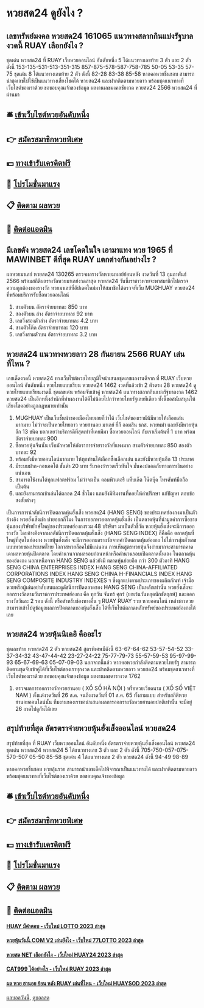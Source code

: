 # หวยสด24 ดูยังไง ?
## เลขทรัพย์มงคล หวยสด24 161065 แนวทางสลากกินแบ่งรัฐบาลงวดนี้ RUAY เลือกยังไง ?
ชุดเด่น หวยสด24 ที่ RUAY เว็บหวยออนไลน์ อันดับหนึ่ง 5 ได้แนวทางเลขท้าย 3 ตัว และ 2 ตัว ดังนี้
153-135-531-513-351-315
857-875-578-587-758-785
50-05
53-35
57-75
ชุดเด่น 8 ได้แนวทางเลขท้าย 2 ตัว ดังนี้
82-28
83-38
85-58
หากคอหวยชื่นชอบ สามารถนำชุดเลขไปใช้เป็นแนวทางเสี่ยงโชคได้ หวยสด24 และฝากติดตามหวยลาว พร้อมชุดแนวทางที่เว็บไซต์ของเราด้วย
ขอขอบคุณเจ้าของข้อมูล
ผลงานเลขมงคลชัยงวด หวยสด24 2566 หวยสด24 ที่ผ่านมา


## 🛎 [เข้าเว็บไซต์หวยอันดับหนึ่ง](https://bit.ly/3BG5bNw)
## 👉 [สมัครสมาชิกหวยพิเศษ](https://bit.ly/3BG5bNw)
## 💵 [ทางเข้ารับเครดิตฟรี](https://bit.ly/3C3mvgS)
## 👑 [โปรโมชั่นมาแรง](https://bit.ly/3C3mvgS)
## 📋 [ติดตาม ผลหวย](https://bit.ly/3C3mvgS)
## 📱 [ติดต่อแอดมิน](https://bit.ly/3C3mvgS)

## มีเลขดัง หวยสด24 เลขโดดในใจ เอามาแทง หวย 1965 ที่ MAWINBET ดีที่สุด RUAY แตกต่างกันอย่างไร ?
ผลหวยมาเลย์ หวยสด24 130265 ตรวจผลรางวัลหวยมาเลย์ย้อนหลัง งวดวันที่ 13 กุมภาพันธ์ 2566 พร้อมสถิติผลรางวัลหวยมาเลย์งวดล่าสุด หวยสด24 วันนี้เราชาวหวยจะพาสมาชิกไปตรวจความถูกต้องของรางวัล หวยมาเลย์ที่อัปเดตใหม่มาให้สมาชิกได้ตรวจที่เว็บ MUGHUAY หวยสด24 ที่พร้อมบริการรับซื้อหวยออนไลน์
1. สามตัวบน อัตราจ่ายบาทละ 850 บาท
2. สองตัวบน ล่าง อัตราจ่ายบาทละ 92 บาท
3. เลขวิ่งสองตัวล่าง อัตราจ่ายบาทละ 4.2 บาท
4. สามตัวโต๊ด อัตราจ่ายบาทละ 120 บาท
5. เลขวิ่งสามตัวบน อัตราจ่ายบาทละ 3.2 บาท

## หวยสด24 แนวทางหวยลาว 28 กันยายน 2566 RUAY เล่นที่ไหน ?
เลขเด็ดงวดนี้ หวยสด24 ทางเว็บไซต์หวยไทยภูมิใจนำเสนอชุดเลขผลงานดีจาก ที่ RUAY เว็บหวยออนไลน์ อันดับหนึ่ง หวยไทยแบบเรียน หวยสด24 1462 งวดที่แล้วเข้า 2 ตัวตรง 28 หวยสด24 ดูหวยไทยแบบเรียนงวดนี้ ชุดเลขเด่น พร้อมจับเข้าคู่ หวยสด24 แนวทางสลากกินแบ่งรัฐบาลงวด 1462 หวยสด24 เป็นอีกหนึ่งสำนักที่ทำผลงานได้ดีไม่น้อยไปกว่าหวยไทยรัฐเลยทีเดียว ทั้งนี้ขอสนับสนุนให้เสี่ยงโชคอย่างถูกกฎหมายเท่านั้น
1. MUGHUAY เป็นเว็บชั้นนำของเมืองไทยเลยก็ว่าได้ เว็บไซต์ของเรานัน้มีหวยให้เลือกเล่นมากมาย ไม่ว่าจะเป็นหวยไทยลาว หวยฮานอย มาเลย์ ยี่กี ออมสิน ธกส. หวยพม่า และยังมีหวยหุ้นอีก 13 ชนิด บอกเลยว่าบริการดีที่สุดเท่าที่เคยมีมา ซื้อหวยออนไลน์ กับเราเริ่มต้นที่ 1 บาท พร้อมอัตราจ่ายบาทละ 900
2. ซื้อหวยหุ้นจีนนั้น เว็บมักหวยให้อัตราการจ่ายรางวัลที่แพงมาก สามตัวจ่ายบาทละ 850 สองตัวบาทละ 92
3. พร้อมยังมีหวยออนไลน์มากมาย ให้ทุกท่านได้เลือกซื้อเลือกเล่น และยังมีหวยหุ้นอีก 13 ประเทศ
4. มีระบบฝาก-ถอนออโต้ ขั้นต่ำ 20 บาท รับรองว่ารวดเร็วทันใจ มั่นคงปลอดภัยทางการเงินอย่างแน่นอน
5. สามารถใช้งานได้ทุกแฟลตฟร์อม ไม่ว่าจะเป็น คอมพิวเตอรื แท็บเล๊ต โน๊ตบุ๊ค โทรศัพท์มือถือเป็นต้น
6. และยังสามารถเข้าเล่นได้ตลอด 24 ชั่วโมง แถมยังมีทีมงานที่คอยให้คำปรึกษา แก้ปัญหา ตอบข้อสงสัยต่างๆ

เป็นการการนำดัชนีการปิดตลาดหุ้นฮั่งเส็ง หวยสด24 (HANG SENG) ของประเทศฮ่องกงมาเป็นตัวอ้างอิง หวยฮั่งเส็งเช้า บ่ายออกกี่โมง ในการออกหวยตลาดหุ้นฮั่งเส็ง เป็นตลาดหุ้นที่นำมูลค่าการซื้อขายหุ้นของบริษัทยักษ์ใหญ่ของประเทศฮ่องกงรวม 48 บริษัทฯ มาเป็นตัวชี้วัด หวยหุ้นฮั่งเส็งจะมีการออกรางวัล โดยอ้างอิงจากผลดัชนีการปิดตลาดหุ้นฮั่งเส็ง (HANG SENG INDEX) ก็คือคือ ตลาดหุ้นที่ใหญ่ที่สุดในฮ่องกง หวยหุ้นฮั่งเส็ง จะมีการออกผลรางวัลจากค่าปิดตลาดหุ้นฮ่องกง ไม่ใช่การสุ่มตัวเลขแบบหวยของประเทศไทย โอกาสหวยล็อคไม่มีแน่นอน การเห็นสูตรหวยหุ้นจึงง่ายมากจะสามารถคาดเดาผลหวยหุ้นปิดตลาด โดยคำนวนจากผลรอบก่อนหน้าหรือคำนวนรอบเปิดตลาดนั้นเอง
ในตลาดหุ้นของฮ่องกง นอกเหนือจาก HANG SENG แล้วยังมี ตลาดหุ้นย่อยอีก กว่า 300 ตัวอาทิ HANG SENG CHINA ENTERPRISES INDEX HANG SENG CHINA-AFFILIATED CORPORATIONS INDEX HANG SENG CHINA H-FINANCIALS INDEX HANG SENG COMPOSITE INDUSTRY INDEXES ฯ ซึ่งถูกแบ่งตามประเภทของผลิตภัณฑ์ เจ้ามือหวยหรือผู้เล่นอย่าสับสนและดูดัชนีการปิดตลาดของ HANG SENG เป็นหลักเท่านั้น
หวยฮั่งเส็งจะออกรางวัลตามวันราชการประเทศฮ่องกง คือ ทุกวัน จันทร์ ศุกร์ (ยกเว้นวันหยุดนักขัตฤกษ์) และออกรางวัลวันละ 2 รอบ ดังนี้ หรือสำหรับช่องทางอื่น ๆ RUAY RUAY รวย หวยออนไลน์ เหล่าชาวหวยสามารถเข้าไปดูข้อมูลผลการปิดตลาดของหุ้นฮั่งเส็ง ได้ที่เว็บไซต์ตลาดหลักทรัพย์ของประเทศฮ่องกงได้เลย

## หวยสด24 หวยหุ้นนิเคอิ คืออะไร
ชุดเลขท้าย หวยสด24 2 ตัว หวยสด24 สูตรพิเศษมีดังนี้
63-67-64-62
53-57-54-52
33-37-34-32
43-47-44-42
23-27-24-22
75-77-79-73
55-57-59-53
95-97-99-93
65-67-69-63
05-07-09-03
นอกจากนี้แล้ว หากคอหวยกำลังติดตามหวยไทยรัฐ สามารถติดตามชุดจับเข้าคู่ได้ที่เว็บไซต์ของเราทุกงวด และฝากติดตามหวยลาว หวยสด24 พร้อมชุดแนวทางที่เว็บไซต์ของเราด้วย
ขอขอบคุณเจ้าของข้อมูล
ผลงานเลขดารางวด 1762

1. ตรวจผลการออกรางวัลหวยฮานอย ( XỔ SỐ HÀ NỘI ) หรือหวยเวียดนาม ( XỔ SỐ VIỆT NAM ) ตั้งแต่งวดวันที่ 26 ส.ค. จนถึงงวดวันที่ 01 ส.ค. 65 ทั้งสามแบบ สำหรับสถิติหวยฮานอยออนไลน์นั้น ทีมงานของเราขอนำเสนอผลการออกรางวัลหวยฮานอยปกติเท่านั้น จะมีอยู่ 26 งวดไปดูกันได้เลย

## สรุปท้ายที่สุด อัตรตราจ่ายหวยหุ้นฮั่งเส็งออนไลน์ หวยสด24
สรุปท้ายที่สุด ที่ RUAY เว็บหวยออนไลน์ อันดับหนึ่ง อัตรตราจ่ายหวยหุ้นฮั่งเส็งออนไลน์ หวยสด24 ชุดเด่น หวยสด24 หวยสด24 5 ได้แนวทางเลข 3 ตัว และ 2 ตัว ดังนี้
705-750-057-075-570-507
05-50
85-58
ชุดเด่น 4 ได้แนวทางเลข 2 ตัว หวยสด24 ดังนี้
94-49
98-89

หากคอหวยชื่นชอบ หวยลุ้นรวย สามารถนำเลขเด็ดไปพิจารณาเป็นแนวทางได้ และฝากติดตามหวยลาว พร้อมชุดแนวทางที่เว็บไซต์ของเราด้วย
ขอขอบคุณเจ้าของข้อมูล

## 🛎 [เข้าเว็บไซต์หวยอันดับหนึ่ง](https://bit.ly/3BG5bNw)
## 👉 [สมัครสมาชิกหวยพิเศษ](https://bit.ly/3BG5bNw)
## 💵 [ทางเข้ารับเครดิตฟรี](https://bit.ly/3C3mvgS)
## 👑 [โปรโมชั่นมาแรง](https://bit.ly/3C3mvgS)
## 📋 [ติดตาม ผลหวย](https://bit.ly/3C3mvgS)
## 📱 [ติดต่อแอดมิน](https://bit.ly/3C3mvgS)

#### [HUAY มีคำตอบ - เว็บใหม่ LOTTO 2023 ล่าสุด](https://atom.io/themes/huay%20มีคำตอบ%20-%20เว็บใหม่%20lotto%202023%20ล่าสุด)
#### [หวยหุ้นวันนี้.COM V2 เล่นยังไง - เว็บใหม่ 77LOTTO 2023 ล่าสุด](https://atom.io/themes/หวยหุ้นวันนี้.com%20v2%20เล่นยังไง%20-%20เว็บใหม่%2077lotto%202023%20ล่าสุด)
#### [หวยสด NET เลือกยังไง - เว็บใหม่ HUAY24 2023 ล่าสุด](https://atom.io/themes/หวยสด%20net%20เลือกยังไง%20-%20เว็บใหม่%20huay24%202023%20ล่าสุด)
#### [CAT999 ได้อย่างไร - เว็บใหม่ RUAY 2023 ล่าสุด](https://atom.io/themes/cat999%20ได้อย่างไร%20-%20เว็บใหม่%20ruay%202023%20ล่าสุด)
#### [ผล หวย ฮานอย ย้อน หลัง RUAY เล่นที่ไหน - เว็บใหม่ HUAYSOD 2023 ล่าสุด](https://atom.io/themes/ผล%20หวย%20ฮานอย%20ย้อน%20หลัง%20ruay%20เล่นที่ไหน%20-%20เว็บใหม่%20huaysod%202023%20ล่าสุด)

[ผลบอลวันนี้](https://siamsport.tv "ผลบอลวันนี้"), [ดูบอลสด](https://siamsport.tv/ดูบอลสด "ดูบอลสด")